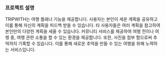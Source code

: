 ### 프로젝트 설명

TRIPWITH는 여행 플래너 기능을 제공합니다. 사용자는 본인이 세운 계획을 공유하고 이를 통해 자신의 계획을 피드백 받을 수 있습니다. 타 사용자들은 여러 계획을 참고하여 본인만의 다양한 계획을 세울 수 있습니다. 커뮤니티 서비스를 제공하여 여행 전이나 여행 중, 여행 관련 소통을 할 수 있는 환경을 제공합니다. 또한, 사진을 첨부 함으로써 추억까지 기록할 수 있습니다. 이를 통해 새로운 추억을 만들 수 있는 여행을 위해 노력하는 서비스입니다. 